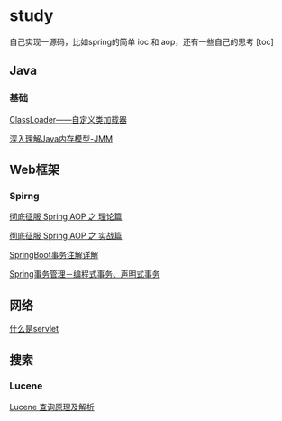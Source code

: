 # study
自己实现一源码，比如spring的简单 ioc 和 aop，还有一些自己的思考
[toc]

## Java
### 基础
[ClassLoader——自定义类加载器](https://blog.csdn.net/SEU_Calvin/article/details/52315125)

[深入理解Java内存模型-JMM](https://mp.weixin.qq.com/s/rkxcqZCvCnC0Psr0_oJzbQ)

## Web框架
### Spirng
[彻底征服 Spring AOP 之 理论篇](https://segmentfault.com/a/1190000007469968)

[彻底征服 Spring AOP 之 实战篇](https://segmentfault.com/a/1190000007469982)

[SpringBoot事务注解详解](https://www.jianshu.com/p/cddeca2c9245)

[Spring事务管理－编程式事务、声明式事务](https://blog.csdn.net/xktxoo/article/details/77919508)

## 网络
[什么是servlet](https://blog.csdn.net/skyejy/article/details/78310549)

## 搜索
### Lucene
[Lucene 查询原理及解析](https://www.infoq.cn/article/ejEG02VRoeGVaLw4j_LL)
